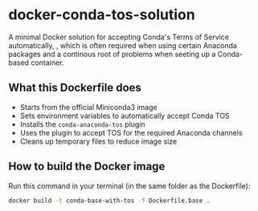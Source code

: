 # docker-conda-tos-solution
A minimal Docker solution for accepting Conda's Terms of Service automatically, , which is often required when using certain Anaconda packages and a continous root of problems when seeting up a Conda-based container.

## What this Dockerfile does

- Starts from the official Miniconda3 image
- Sets environment variables to automatically accept Conda TOS
- Installs the `conda-anaconda-tos` plugin
- Uses the plugin to accept TOS for the required Anaconda channels
- Cleans up temporary files to reduce image size

## How to build the Docker image

Run this command in your terminal (in the same folder as the Dockerfile):
```bash
docker build -t conda-base-with-tos -f Dockerfile.base .

